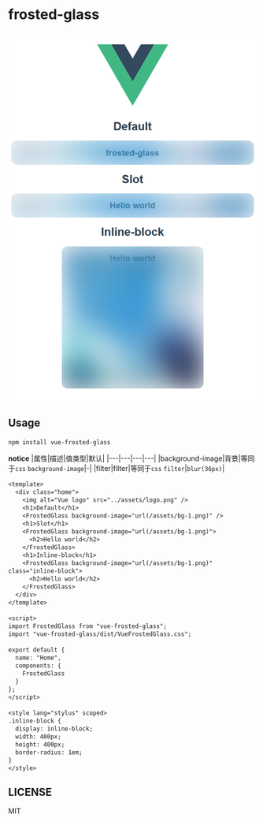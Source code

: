 # frosted-glass

![usage](usage.png)

## Usage

```sh
npm install vue-frosted-glass
```

**notice**
|属性|描述|值类型|默认|
|---|---|---|---|
|background-image|背景|等同于`css` `background-image`|-|
|filter|filter|等同于`css` `filter`|`blur(36px)`|

```vue
<template>
  <div class="home">
    <img alt="Vue logo" src="../assets/logo.png" />
    <h1>Default</h1>
    <FrostedGlass background-image="url(/assets/bg-1.png)" />
    <h1>Slot</h1>
    <FrostedGlass background-image="url(/assets/bg-1.png)">
      <h2>Hello world</h2>
    </FrostedGlass>
    <h1>Inline-block</h1>
    <FrostedGlass background-image="url(/assets/bg-1.png)" class="inline-block">
      <h2>Hello world</h2>
    </FrostedGlass>
  </div>
</template>

<script>
import FrostedGlass from "vue-frosted-glass";
import "vue-frosted-glass/dist/VueFrostedGlass.css";

export default {
  name: "Home",
  components: {
    FrostedGlass
  }
};
</script>

<style lang="stylus" scoped>
.inline-block {
  display: inline-block;
  width: 400px;
  height: 400px;
  border-radius: 1em;
}
</style>
```

## LICENSE

MIT
